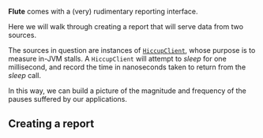 __Flute__ comes with a (very) rudimentary reporting interface.

Here we will walk through creating a report that will serve data from two sources.

The sources in question are instances of [`HiccupClient`](https://github.com/aitusoftware/flute/blob/master/integration/src/main/java/com/aitusoftware/flute/integration/client/HiccupClient.java),
whose purpose is to measure in-JVM stalls. A `HiccupClient` will attempt to _sleep_ for
one millisecond, and record the time in nanoseconds taken to return from the _sleep_ call.

In this way, we can build a picture of the magnitude and frequency of the pauses suffered by our applications.

## Creating a report

